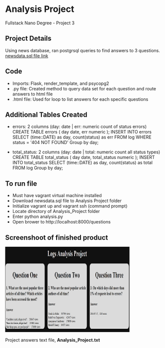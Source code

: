 # Analysis Project
Fullstack Nano Degree - Project 3

## Project Details
Using news database, ran postgrsql queries to find answers to 3 questions.
[newsdata.sql file link](https://d17h27t6h515a5.cloudfront.net/topher/2016/August/57b5f748_newsdata/newsdata.zip) 

## Code
* Imports: Flask, render_template, and psycopg2
* .py file: Created method to query data set for each question and route answers to html file
* .html file: Used for loop to list answers for each specific questions

## Additional Tables Created
* errors: 2 columns (day: date | err: numeric count of status errors)
CREATE TABLE errors (
  day date,
  err numeric
  );
INSERT INTO errors
SELECT (time::DATE) as day, count(status) as err
FROM log
WHERE status = '404 NOT FOUND'
Group by day;

* total_status: 2 columns (day: date | total: numeric count all status types)
CREATE TABLE total_status (
  day date,
  total_status numeric
  );
INSERT INTO total_status
SELECT (time::DATE) as day, count(status) as total
FROM log
Group by day;



## To run file
* Must have vagrant virtual machine installed
* Download newsdata.sql file to Analysis Project folder
* Initialize vagrant up and vagrant ssh (command prompt)
* Locate directory of Analysis_Project folder
* Enter python analysis.py
* Open brower to http://localhost:8000/questions

## Screenshoot of finished product
<img src="/Analysis_Project.png" width="400" height="275" />

Project answers text file, **Analysis_Project.txt** 

